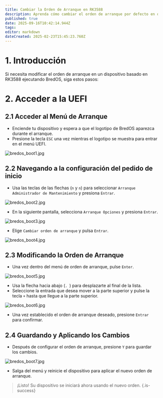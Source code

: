 ```yaml
---
title: Cambiar la Orden de Arranque en RK3588
description: Aprenda cómo cambiar el orden de arranque por defecto en dispositivos basados en RK3588 usando la configuración del firmware UEFI
published: true
date: 2025-09-16T10:42:14.944Z
tags:
editor: markdown
dateCreated: 2025-02-23T15:45:23.760Z
---
```


# 1. Introducción

Si necesita modificar el orden de arranque en un dispositivo basado en RK3588 ejecutando BredOS, siga estos pasos:

# 2. Acceder a la UEFI

## 2.1 Acceder al Menú de Arranque

- Enciende tu dispositivo y espera a que el logotipo de BredOS aparezca durante el arranque.
- Presione la tecla `ESC` una vez mientras el logotipo se muestra para entrar en el menú UEFI.

![bredos_boot1.jpg](/boot_images/bredos_boot1.jpg)

## 2.2 Navegando a la configuración del pedido de inicio

- Usa las teclas de las flechas (`n` y `n`) para seleccionar `Arranque Administrador de Mantenimiento` y presiona `Entrar`.

![bredos_boot2.jpg](/boot_images/bredos_boot2.jpg)

- En la siguiente pantalla, selecciona `Arranque Opciones` y presiona `Entrar`.

![bredos_boot3.jpg](/boot_images/bredos_boot3.jpg)

- Elige `Cambiar orden de arranque` y pulsa `Entrar`.

![bredos_boot4.jpg](/boot_images/bredos_boot4.jpg)

## 2.3 Modificando la Orden de Arranque

- Una vez dentro del menú de orden de arranque, pulse `Enter`.

![bredos_boot5.jpg](/boot_images/bredos_boot5.jpg)

- Usa la flecha hacia abajo (`. `) para desplazarte al final de la lista.
- Seleccione la entrada que desea mover a la parte superior y pulse la tecla `+` hasta que llegue a la parte superior.

![bredos_boot6.jpg](/boot_images/bredos_boot6.jpg)

- Una vez establecido el orden de arranque deseado, presione `Entrar` para confirmar.

## 2.4 Guardando y Aplicando los Cambios

- Después de configurar el orden de arranque, presione `Y` para guardar los cambios.

![bredos_boot7.jpg](/boot_images/bredos_boot7.jpg)

- Salga del menú y reinicie el dispositivo para aplicar el nuevo orden de arranque.

> ¡Listo! Su dispositivo se iniciará ahora usando el nuevo orden.
> {.is-success}

